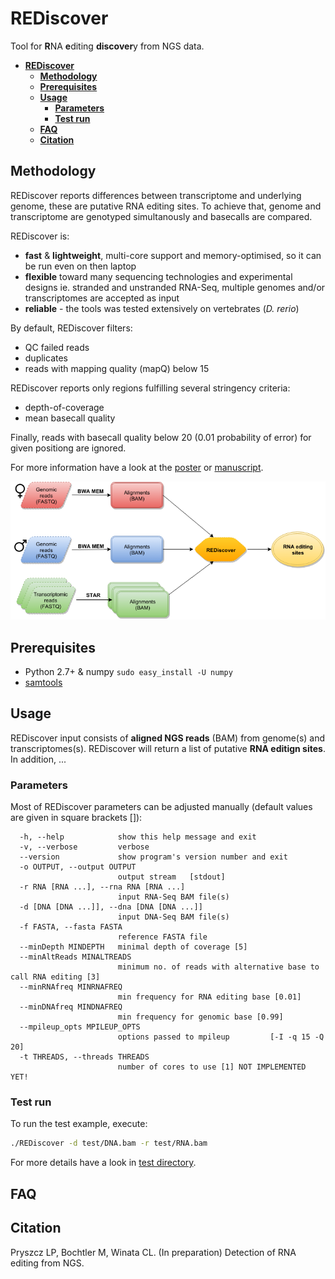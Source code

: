 # REDiscover
Tool for **R**NA **e**diting **discover**y from NGS data.

- **[REDiscover](#rediscover)**  
  - **[Methodology](#methodology)**  
  - **[Prerequisites](#prerequisites)**  
  - **[Usage](#usage)**  
    - **[Parameters](#parameters)**  
    - **[Test run](#test-run)**  
  - **[FAQ](#faq)**  
  - **[Citation](#citation)** 

## Methodology

REDiscover reports differences between transcriptome and underlying genome, these are putative RNA editing sites.
To achieve that, genome and transcriptome are genotyped simultanously and basecalls are compared.

REDiscover is:
- **fast** & **lightweight**, multi-core support and memory-optimised, 
so it can be run even on then laptop
- **flexible** toward many sequencing technologies and experimental designs ie. stranded and unstranded RNA-Seq, multiple genomes and/or transcriptomes are accepted as input
- **reliable** - the tools was tested extensively on vertebrates (_D. rerio_) 


By default, REDiscover filters: 
- QC failed reads
- duplicates
- reads with mapping quality (mapQ) below 15 

REDiscover reports only regions fulfilling several stringency criteria:
- depth-of-coverage
- mean basecall quality

Finally, reads with basecall quality below 20 (0.01 probability of error) for given positiong are ignored. 

For more information have a look at the [poster](/docs/poster.pdf) or [manuscript](/docs/manuscript.pdf).

![Flowchart](/docs/flowchart.png)

## Prerequisites
- Python 2.7+ & numpy `sudo easy_install -U numpy`
- [samtools](http://www.htslib.org/)

## Usage
REDiscover input consists of **aligned NGS reads** (BAM) from genome(s) and transcriptomes(s).
REDiscover will return a list of putative **RNA editign sites**. In addition, ... 

### Parameters
Most of REDiscover parameters can be adjusted manually (default values are given in square brackets []):  
```
  -h, --help            show this help message and exit
  -v, --verbose         verbose
  --version             show program's version number and exit
  -o OUTPUT, --output OUTPUT
                        output stream   [stdout]
  -r RNA [RNA ...], --rna RNA [RNA ...]
                        input RNA-Seq BAM file(s)
  -d [DNA [DNA ...]], --dna [DNA [DNA ...]]
                        input DNA-Seq BAM file(s)
  -f FASTA, --fasta FASTA
                        reference FASTA file
  --minDepth MINDEPTH   minimal depth of coverage [5]
  --minAltReads MINALTREADS
                        minimum no. of reads with alternative base to call RNA editing [3]
  --minRNAfreq MINRNAFREQ
                        min frequency for RNA editing base [0.01]
  --minDNAfreq MINDNAFREQ
                        min frequency for genomic base [0.99]
  --mpileup_opts MPILEUP_OPTS
                        options passed to mpileup         [-I -q 15 -Q 20]
  -t THREADS, --threads THREADS
                        number of cores to use [1] NOT IMPLEMENTED YET!
```

### Test run
To run the test example, execute: 
```bash
./REDiscover -d test/DNA.bam -r test/RNA.bam
```

For more details have a look in [test directory](/test). 

## FAQ

## Citation
Pryszcz LP, Bochtler M, Winata CL. (In preparation) Detection of RNA editing from NGS. 
